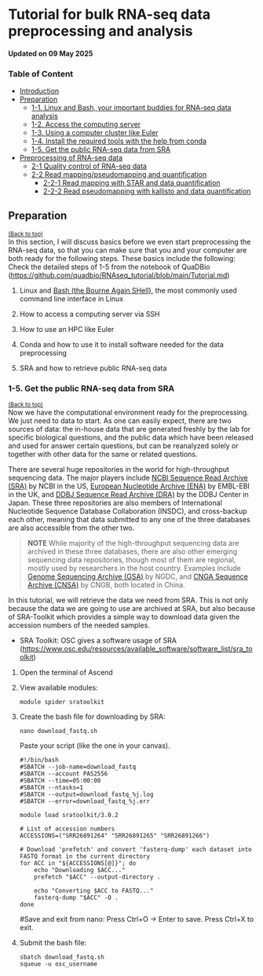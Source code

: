 # Tutorial for bulk RNA-seq data preprocessing and analysis
#### Updated on 09 May 2025
### Table of Content
  * [Introduction](#introduction)
  * [Preparation](#preparation)
    * [1-1. Linux and Bash, your important buddies for RNA-seq data analysis](#1-1-linux-and-bash-your-important-buddies-for-rna-seq-data-analysis)
    * [1-2. Access the computing server](#1-2-access-the-computing-server)
    * [1-3. Using a computer cluster like Euler](#1-3-using-a-computer-cluster-like-euler)
    * [1-4. Install the required tools with the help from conda](#1-4-install-the-required-tools-with-the-help-from-conda)
    * [1-5. Get the public RNA-seq data from SRA](#1-5-get-the-public-rna-seq-data-from-sra)
  * [Preprocessing of RNA-seq data](#preprocessing-of-rna-seq-data)
    * [2-1 Quality control of RNA-seq data](#2-1-quality-control-of-rna-seq-data)
    * [2-2 Read mapping/pseudomapping and quantification](#2-2-read-mappingpseudomapping-and-quantification)
      * [2-2-1 Read mapping with STAR and data quantification](#2-2-1-read-mapping-with-star-and-data-quantification)
      * [2-2-2 Read pseudomapping with kallisto and data quantification](#2-2-2-read-pseudomapping-with-kallisto-and-data-quantification)


## Preparation
<sub><a href="#top">(Back to top)</a></sub></br>
In this section, I will discuss basics before we even start preprocessing the RNA-seq data, so that you can make sure that you and your computer are both ready for the following steps. These basics include the following:
Check the detailed steps of 1-5 from the notebook of QuaDBio (https://github.com/quadbio/RNAseq_tutorial/blob/main/Tutorial.md)
1. Linux and [Bash (the Bourne Again SHell)](https://www.gnu.org/software/bash/), the most commonly used command line interface in Linux
2. How to access a computing server via SSH
3. How to use an HPC like Euler
4. Conda and how to use it to install software needed for the data preprocessing

5. SRA and how to retrieve public RNA-seq data
### 1-5. Get the public RNA-seq data from SRA
<sub><a href="#top">(Back to top)</a></sub></br>
Now we have the computational environment ready for the preprocessing. We just need to data to start. As one can easily expect, there are two sources of data: the in-house data that are generated freshly by the lab for specific biological questions, and the public data which have been released and used for answer certain questions, but can be reanalyzed solely or together with other data for the same or related questions.

There are several huge repositories in the world for high-throughput sequencing data. The major players include [NCBI Sequence Read Archive (SRA)](https://www.ncbi.nlm.nih.gov/sra) by NCBI in the US, [European Nucleotide Archive (ENA)](https://www.ebi.ac.uk/ena/browser/home) by EMBL-EBI in the UK, and [DDBJ Sequence Read Archive (DRA)](https://www.ddbj.nig.ac.jp/dra/index-e.html) by the DDBJ Center in Japan. These three repositories are also members of International Nucleotide Sequence Database Collaboration (INSDC), and cross-backup each other, meaning that data submitted to any one of the three databases are also accessible from the other two.

>**NOTE**
>While majority of the high-throughput sequencing data are archived in these three databases, there are also other emerging sequencing data repositories, though most of them are regional, mostly used by researchers in the host country. Examples include [Genome Sequencing Archive (GSA)](https://ngdc.cncb.ac.cn/gsa/) by NGDC, and [CNGA Sequence Archive (CNSA)](https://db.cngb.org/cnsa/) by CNGB, both located in China.

In this tutorial, we will retrieve the data we need from SRA. This is not only because the data we are going to use are archived at SRA, but also because of SRA-Toolkit which provides a simple way to download data given the accession numbers of the needed samples.

- SRA Toolkit: OSC gives a software usage of SRA (https://www.osc.edu/resources/available_software/software_list/sra_toolkit)
1) Open the terminal of Ascend
2) View available modules:
   ```console
   module spider sratoolkit
   ```
3) Create the bash file for downloading by SRA:
   ```console
   nano download_fastq.sh
   ```
   Paste your script (like the one in your canvas).
   
   ```console
   #!/bin/bash
   #SBATCH --job-name=download_fastq
   #SBATCH --account PAS2556
   #SBATCH --time=05:00:00
   #SBATCH --ntasks=1
   #SBATCH --output=download_fastq_%j.log
   #SBATCH --error=download_fastq_%j.err
   
   module load sratoolkit/3.0.2
   
   # List of accession numbers
   ACCESSIONS=("SRR26891264" "SRR26891265" "SRR26891266")
   
   # Download 'prefetch' and convert 'fasterq-dump' each dataset into FASTQ format in the current directory
   for ACC in "${ACCESSIONS[@]}"; do
       echo "Downloading $ACC..."
       prefetch "$ACC" --output-directory .
   
       echo "Converting $ACC to FASTQ..."
       fasterq-dump "$ACC" -O .
   done
   ```
   #Save and exit from nano: Press Ctrl+O → Enter to save. Press Ctrl+X to exit.

5) Submit the bash file:
   ```console
   sbatch download_fastq.sh
   squeue -u osc_username
   ```
      
  
      


